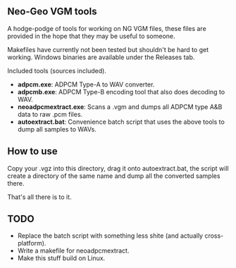 Neo-Geo VGM tools
-----------------

A hodge-podge of tools for working on NG VGM files,
these files are provided in the hope that they may be useful to someone.

Makefiles have currently not been tested but shouldn't be hard to get working.
Windows binaries are available under the Releases tab.

Included tools (sources included).
 - **adpcm.exe**:
    ADPCM Type-A to WAV converter.
 - **adpcmb.exe**:
    ADPCM Type-B encoding tool that also does decoding to WAV.
 - **neoadpcmextract.exe**:
    Scans a .vgm and dumps all ADPCM type A&B data to raw .pcm files.
 - **autoextract.bat**:
    Convenience batch script that uses the above tools to dump all samples to WAVs.

How to use
----------
Copy your .vgz into this directory, drag it onto autoextract.bat,
the script will create a directory of the same name and dump all the converted samples there.

That's all there is to it.

TODO
----

 - Replace the batch script with something less shite (and actually cross-platform).
 - Write a makefile for neoadpcmextract.
 - Make this stuff build on Linux.
